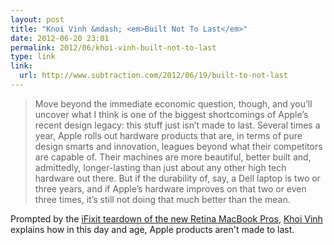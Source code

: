 ```yaml
---
layout: post
title: "Knoi Vinh &mdash; <em>Built Not To Last</em>"
date: 2012-06-20 23:01
permalink: 2012/06/khoi-vinh-built-not-to-last
type: link
link: 
  url: http://www.subtraction.com/2012/06/19/built-to-not-last
---
```


> Move beyond the immediate economic question, though, and you’ll uncover what I think is one of the biggest shortcomings of Apple’s recent design legacy: this stuff just isn’t made to last. Several times a year, Apple rolls out hardware products that are, in terms of pure design smarts and innovation, leagues beyond what their competitors are capable of. Their machines are more beautiful, better built and, admittedly, longer-lasting than just about any other high tech hardware out there. But if the durability of, say, a Dell laptop is two or three years, and if Apple’s hardware improves on that two or even three times, it’s still not doing that much better than the mean.

Prompted by the [iFixit teardown of the new Retina MacBook Pros](http://www.wired.com/gadgetlab/2012/06/opinion-apple-retina-displa/all/1), [Khoi Vinh](http://www.subtraction.com/) explains how in this day and age, Apple products aren't made to last.